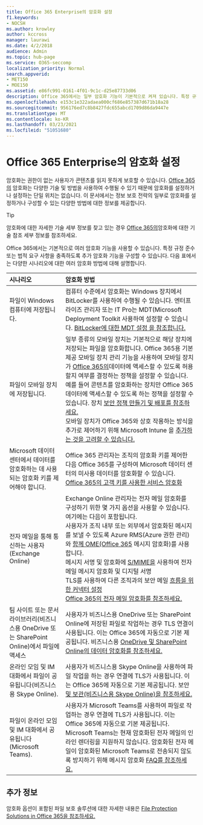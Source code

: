 ```yaml
---
title: Office 365 Enterprise의 암호화 설정
f1.keywords:
- NOCSH
ms.author: krowley
author: kccross
manager: laurawi
ms.date: 4/2/2018
audience: Admin
ms.topic: hub-page
ms.service: O365-seccomp
localization_priority: Normal
search.appverid:
- MET150
- MOE150
ms.assetid: e86fc991-0161-4f01-9c1c-d25e87733d06
description: Office 365에서는 일부 암호화 기능이 기본적으로 켜져 있습니다. 특정 규정 준수 또는 법적 요구 사항을 충족하도록 다른 기능을 구성할 수 있습니다.
ms.openlocfilehash: e153c1e322adaea000cf686e857387d671b18a28
ms.sourcegitcommit: 956176ed7c8b8427fdc655abcd1709d86da9447e
ms.translationtype: MT
ms.contentlocale: ko-KR
ms.lasthandoff: 03/23/2021
ms.locfileid: "51051680"
---
```

# <a name="set-up-encryption-in-office-365-enterprise"></a>Office 365 Enterprise의 암호화 설정

암호화는 권한이 없는 사용자가 콘텐츠를 읽지 못하게 보호할 수 있습니다. [Office 365의](encryption.md) 암호화는 다양한 기술 및 방법을 사용하여 수행될 수 있기 때문에 암호화를 설정하거나 설정하는 단일 위치는 없습니다. 이 문서에서는 정보 보호 전략의 일부로 암호화를 설정하거나 구성할 수 있는 다양한 방법에 대한 정보를 제공합니다.
  
> [!TIP]
> 암호화에 대한 자세한 기술 세부 정보를 찾고 있는 경우 [Office 365의](technical-reference-details-about-encryption.md)암호화에 대한 기술 참조 세부 정보를 참조하세요.
  
Office 365에서는 기본적으로 여러 암호화 기능을 사용할 수 있습니다. 특정 규정 준수 또는 법적 요구 사항을 충족하도록 추가 암호화 기능을 구성할 수 있습니다. 다음 표에서는 다양한 시나리오에 대한 여러 암호화 방법에 대해 설명합니다.
  
|**시나리오**|**암호화 방법**|
|:-----|:-----|
|파일이 Windows 컴퓨터에 저장됩니다.  <br/> |컴퓨터 수준에서 암호화는 Windows 장치에서 BitLocker를 사용하여 수행될 수 있습니다. 엔터프라이즈 관리자 또는 IT Pro는 MDT(Microsoft Deployment Toolkit 사용하여 설정할 수 있습니다. [BitLocker에 대한 MDT 설정 을 참조합니다.](/windows/deployment/deploy-windows-mdt/set-up-mdt-for-bitlocker)  <br/> |
|파일이 모바일 장치에 저장됩니다.  <br/> |일부 종류의 모바일 장치는 기본적으로 해당 장치에 저장되는 파일을 암호화합니다. Office 365용 기본 제공 모바일 장치 관리 기능을 사용하여 모바일 장치가 [Office 365의](https://support.microsoft.com/en-us/office/capabilities-of-built-in-mobile-device-management-for-microsoft-365-a1da44e5-7475-4992-be91-9ccec25905b0)데이터에 액세스할 수 있도록 허용할지 여부를 결정하는 정책을 설정할 수 있습니다. 예를 들어 콘텐츠를 암호화하는 장치만 Office 365 데이터에 액세스할 수 있도록 하는 정책을 설정할 수 있습니다. 장치 [보안 정책 만들기 및 배포를 참조하세요.](https://support.microsoft.com/office/create-and-deploy-device-security-policies-d310f556-8bfb-497b-9bd7-fe3c36ea2fd6)  <br/> 모바일 장치가 Office 365와 상호 작용하는 방식을 추가로 제어하기 위해 Microsoft Intune 을 [추가하는 것을 고려할 수 있습니다.](/mem/intune/fundamentals/setup-steps)  <br/> |
|Microsoft 데이터 센터에서 데이터를 암호화하는 데 사용되는 암호화 키를 제어해야 합니다.  <br/> | Office 365 관리자는 조직의 암호화 키를 제어한 다음 Office 365를 구성하여 Microsoft 데이터 센터의 미사용 데이터를 암호화할 수 있습니다.  <br/> [Office 365의 고객 키를 사용한 서비스 암호화](customer-key-overview.md) <br/> |
|전자 메일을 통해 통신하는 사용자(Exchange Online)  <br/> | Exchange Online 관리자는 전자 메일 암호화를 구성하기 위한 몇 가지 옵션을 사용할 수 있습니다. 여기에는 다음이 포함됩니다.  <br/>  사용자가 조직 내부 또는 외부에서 암호화된 메시지를 보낼 수 있도록 Azure RMS(Azure 권한 관리)와 [함께 OME(Office 365](set-up-new-message-encryption-capabilities.md) 메시지 암호화)를 사용합니다.  <br/>  메시지 서명 및 암호화에 [S/MIME을](../security/defender-365-security/s-mime-for-message-signing-and-encryption.md) 사용하여 전자 메일 메시지 암호화 및 디지털 서명  <br/>  TLS를 사용하여 다른 조직과의 보안 메일 [흐름을 위한 커넥터 설정](/exchange/mail-flow-best-practices/use-connectors-to-configure-mail-flow/set-up-connectors-for-secure-mail-flow-with-a-partner) <br/>  [Office 365의 전자 메일 암호화를 참조하세요.](./email-encryption.md)  <br/> |
|팀 사이트 또는 문서 라이브러리(비즈니스용 OneDrive 또는 SharePoint Online)에서 파일에 액세스  <br/> |사용자가 비즈니스용 OneDrive 또는 SharePoint Online에 저장된 파일로 작업하는 경우 TLS 연결이 사용됩니다. 이는 Office 365에 자동으로 기본 제공됩니다. 비즈니스용 [OneDrive 및 SharePoint Online의 데이터 암호화를 참조하세요.](./data-encryption-in-odb-and-spo.md)  <br/> |
|온라인 모임 및 IM 대화에서 파일이 공유됩니다(비즈니스용 Skype Online).  <br/> |사용자가 비즈니스용 Skype Online을 사용하여 파일 작업을 하는 경우 연결에 TLS가 사용됩니다. 이는 Office 365에 자동으로 기본 제공됩니다. 보안 [및 보관(비즈니스용 Skype Online)을 참조하세요.](/office365/servicedescriptions/skype-for-business-online-service-description/skype-for-business-online-features)  <br/> |
|파일이 온라인 모임 및 IM 대화에서 공유됩니다(Microsoft Teams).  <br/> |사용자가 Microsoft Teams를 사용하여 파일로 작업하는 경우 연결에 TLS가 사용됩니다. 이는 Office 365에 자동으로 기본 제공됩니다. Microsoft Teams는 현재 암호화된 전자 메일의 인라인 렌더링을 지원하지 않습니다. 암호화된 전자 메일이 암호화된 Microsoft Teams로 전송되지 않도록 방지하기 위해 메시지 암호화 [FAQ를 참조하세요.](./ome-faq.md?view=o365-worldwide#can-i-automatically-remove-encryption-on-incoming-and-outgoing-mail)  <br/> 

## <a name="additional-information"></a>추가 정보

암호화 옵션이 포함된 파일 보호 솔루션에 대한 자세한 내용은 [File Protection Solutions in Office 365을 참조하세요.](https://www.microsoft.com/download/details.aspx?id=55523)
